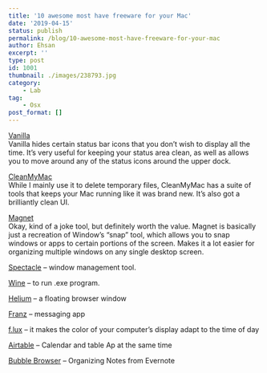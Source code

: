 ```yaml
---
title: '10 awesome most have freeware for your Mac'
date: '2019-04-15'
status: publish
permalink: /blog/10-awesome-most-have-freeware-for-your-mac
author: Ehsan
excerpt: ''
type: post
id: 1001
thumbnail: ./images/238793.jpg
category:
    - Lab
tag:
    - Osx
post_format: []
---
```

[Vanilla](https://matthewpalmer.net/vanilla/)  
Vanilla hides certain status bar icons that you don’t wish to display all the time. It’s very useful for keeping your status area clean, as well as allows you to move around any of the status icons around the upper dock.

[CleanMyMac](https://macpaw.com/cleanmymac)  
While I mainly use it to delete temporary files, CleanMyMac has a suite of tools that keeps your Mac running like it was brand new. It’s also got a brilliantly clean UI.

[Magnet](https://magnet.crowdcafe.com/)  
Okay, kind of a joke tool, but definitely worth the value. Magnet is basically just a recreation of Window’s “snap” tool, which allows you to snap windows or apps to certain portions of the screen. Makes it a lot easier for organizing multiple windows on any single desktop screen.

[Spectacle](https://www.spectacleapp.com/) – window management tool.

[Wine](https://www.winehq.org/) – to run .exe program.

[Helium](http://heliumfloats.com/) – a floating browser window

[Franz](https://meetfranz.com/) – messaging app

[f.lux](https://justgetflux.com/) – it makes the color of your computer’s display adapt to the time of day

[Airtable](https://airtable.com/) – Calendar and table Ap at the same time

[Bubble Browser](https://appcenter.evernote.com/app/bubble-browser/mac) – Organizing Notes from Evernote
